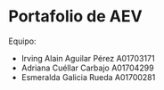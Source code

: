 # Portafolio de AEV

Equipo:

- Irving Alain Aguilar Pérez A01703171
- Adriana Cuéllar Carbajo A01704299
- Esmeralda Galicia Rueda A01700281